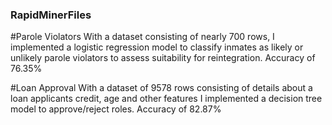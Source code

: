 ### RapidMinerFiles

#Parole Violators
With a dataset consisting of nearly 700 rows, I implemented a logistic regression model to classify inmates as likely or unlikely parole violators to assess suitability for reintegration.
Accuracy of 76.35%

#Loan Approval
With a dataset of 9578 rows consisting of details about a loan applicants credit, age and other features I implemented a decision tree model to approve/reject roles.
Accuracy of 82.87%
